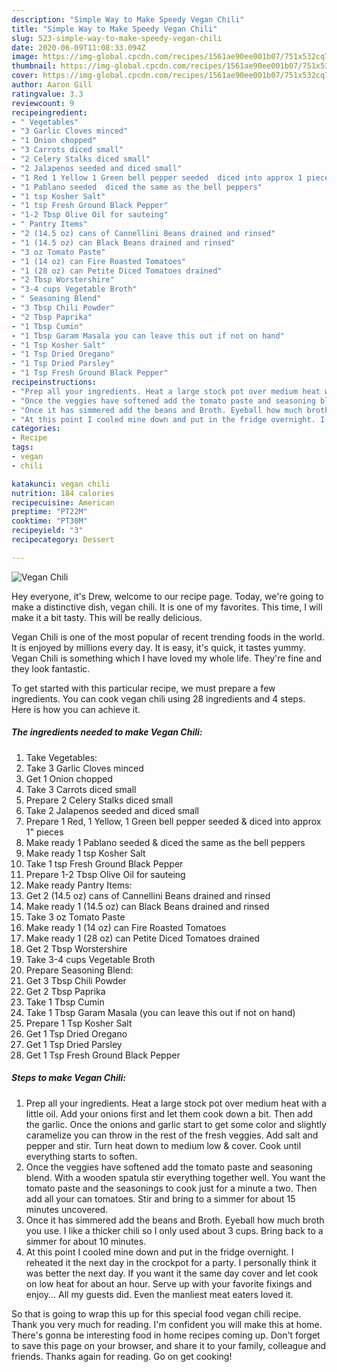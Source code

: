 ```yaml
---
description: "Simple Way to Make Speedy Vegan Chili"
title: "Simple Way to Make Speedy Vegan Chili"
slug: 523-simple-way-to-make-speedy-vegan-chili
date: 2020-06-09T11:08:33.094Z
image: https://img-global.cpcdn.com/recipes/1561ae90ee001b07/751x532cq70/vegan-chili-recipe-main-photo.jpg
thumbnail: https://img-global.cpcdn.com/recipes/1561ae90ee001b07/751x532cq70/vegan-chili-recipe-main-photo.jpg
cover: https://img-global.cpcdn.com/recipes/1561ae90ee001b07/751x532cq70/vegan-chili-recipe-main-photo.jpg
author: Aaron Gill
ratingvalue: 3.3
reviewcount: 9
recipeingredient:
- " Vegetables"
- "3 Garlic Cloves minced"
- "1 Onion chopped"
- "3 Carrots diced small"
- "2 Celery Stalks diced small"
- "2 Jalapenos seeded and diced small"
- "1 Red 1 Yellow 1 Green bell pepper seeded  diced into approx 1 pieces"
- "1 Pablano seeded  diced the same as the bell peppers"
- "1 tsp Kosher Salt"
- "1 tsp Fresh Ground Black Pepper"
- "1-2 Tbsp Olive Oil for sauteing"
- " Pantry Items"
- "2 (14.5 oz) cans of Cannellini Beans drained and rinsed"
- "1 (14.5 oz) can Black Beans drained and rinsed"
- "3 oz Tomato Paste"
- "1 (14 oz) can Fire Roasted Tomatoes"
- "1 (28 oz) can Petite Diced Tomatoes drained"
- "2 Tbsp Worstershire"
- "3-4 cups Vegetable Broth"
- " Seasoning Blend"
- "3 Tbsp Chili Powder"
- "2 Tbsp Paprika"
- "1 Tbsp Cumin"
- "1 Tbsp Garam Masala you can leave this out if not on hand"
- "1 Tsp Kosher Salt"
- "1 Tsp Dried Oregano"
- "1 Tsp Dried Parsley"
- "1 Tsp Fresh Ground Black Pepper"
recipeinstructions:
- "Prep all your ingredients. Heat a large stock pot over medium heat with a little oil. Add your onions first and let them cook down a bit. Then add the garlic. Once the onions and garlic start to get some color and slightly caramelize you can throw in the rest of the fresh veggies. Add salt and pepper and stir. Turn heat down to medium low &amp; cover. Cook until everything starts to soften."
- "Once the veggies have softened add the tomato paste and seasoning blend. With a wooden spatula stir everything together well. You want the tomato paste and the seasonings to cook just for a minute a two. Then add all your can tomatoes. Stir and bring to a simmer for about 15 minutes uncovered."
- "Once it has simmered add the beans and Broth. Eyeball how much broth you use. I like a thicker chili so I only used about 3 cups. Bring back to a simmer for about 10 minutes."
- "At this point I cooled mine down and put in the fridge overnight. I reheated it the next day in the crockpot for a party. I personally think it was better the next day. If you want it the same day cover and let cook on low heat for about an hour. Serve up with your favorite fixings and enjoy... All my guests did. Even the manliest meat eaters loved it."
categories:
- Recipe
tags:
- vegan
- chili

katakunci: vegan chili 
nutrition: 184 calories
recipecuisine: American
preptime: "PT22M"
cooktime: "PT30M"
recipeyield: "3"
recipecategory: Dessert

---
```



![Vegan Chili](https://img-global.cpcdn.com/recipes/1561ae90ee001b07/751x532cq70/vegan-chili-recipe-main-photo.jpg)

Hey everyone, it's Drew, welcome to our recipe page. Today, we're going to make a distinctive dish, vegan chili. It is one of my favorites. This time, I will make it a bit tasty. This will be really delicious.



Vegan Chili is one of the most popular of recent trending foods in the world. It is enjoyed by millions every day. It is easy, it's quick, it tastes yummy. Vegan Chili is something which I have loved my whole life. They're fine and they look fantastic.


To get started with this particular recipe, we must prepare a few ingredients. You can cook vegan chili using 28 ingredients and 4 steps. Here is how you can achieve it.

<!--inarticleads1-->

##### The ingredients needed to make Vegan Chili:

1. Take  Vegetables:
1. Take 3 Garlic Cloves minced
1. Get 1 Onion chopped
1. Take 3 Carrots diced small
1. Prepare 2 Celery Stalks diced small
1. Take 2 Jalapenos seeded and diced small
1. Prepare 1 Red, 1 Yellow, 1 Green bell pepper seeded &amp; diced into approx 1&#34; pieces
1. Make ready 1 Pablano seeded &amp; diced the same as the bell peppers
1. Make ready 1 tsp Kosher Salt
1. Take 1 tsp Fresh Ground Black Pepper
1. Prepare 1-2 Tbsp Olive Oil for sauteing
1. Make ready  Pantry Items:
1. Get 2 (14.5 oz) cans of Cannellini Beans drained and rinsed
1. Make ready 1 (14.5 oz) can Black Beans drained and rinsed
1. Take 3 oz Tomato Paste
1. Make ready 1 (14 oz) can Fire Roasted Tomatoes
1. Make ready 1 (28 oz) can Petite Diced Tomatoes drained
1. Get 2 Tbsp Worstershire
1. Take 3-4 cups Vegetable Broth
1. Prepare  Seasoning Blend:
1. Get 3 Tbsp Chili Powder
1. Get 2 Tbsp Paprika
1. Take 1 Tbsp Cumin
1. Take 1 Tbsp Garam Masala (you can leave this out if not on hand)
1. Prepare 1 Tsp Kosher Salt
1. Get 1 Tsp Dried Oregano
1. Get 1 Tsp Dried Parsley
1. Get 1 Tsp Fresh Ground Black Pepper




<!--inarticleads2-->

##### Steps to make Vegan Chili:

1. Prep all your ingredients. Heat a large stock pot over medium heat with a little oil. Add your onions first and let them cook down a bit. Then add the garlic. Once the onions and garlic start to get some color and slightly caramelize you can throw in the rest of the fresh veggies. Add salt and pepper and stir. Turn heat down to medium low &amp; cover. Cook until everything starts to soften.
1. Once the veggies have softened add the tomato paste and seasoning blend. With a wooden spatula stir everything together well. You want the tomato paste and the seasonings to cook just for a minute a two. Then add all your can tomatoes. Stir and bring to a simmer for about 15 minutes uncovered.
1. Once it has simmered add the beans and Broth. Eyeball how much broth you use. I like a thicker chili so I only used about 3 cups. Bring back to a simmer for about 10 minutes.
1. At this point I cooled mine down and put in the fridge overnight. I reheated it the next day in the crockpot for a party. I personally think it was better the next day. If you want it the same day cover and let cook on low heat for about an hour. Serve up with your favorite fixings and enjoy... All my guests did. Even the manliest meat eaters loved it.




So that is going to wrap this up for this special food vegan chili recipe. Thank you very much for reading. I'm confident you will make this at home. There's gonna be interesting food in home recipes coming up. Don't forget to save this page on your browser, and share it to your family, colleague and friends. Thanks again for reading. Go on get cooking!
